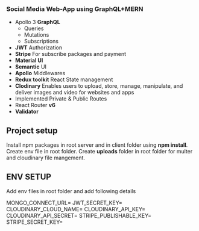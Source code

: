 ### Social Media Web-App using GraphQL+MERN

- Apollo 3 **GraphQL** 
  - Queries
  - Mutations
  - Subscriptions
- **JWT** Authorization
- **Stripe** For subscribe packages and payment
- **Material UI**
- **Semantic** UI
- **Apollo** Middlewares
- **Redux toolkit** React State management
- **Clodinary** Enables users to upload, store, manage, manipulate, and deliver images and video for websites and apps
- Implemented Private & Public Routes
- React Router **v6**
- **Validator**

## Project setup

Install npm packages in root server and in client folder using **npm install**.
Create env file in root folder.
Create **uploads** folder in root folder for multer and cloudinary file mangement.

## ENV SETUP

Add env files in root folder and add following details

MONGO_CONNECT_URL=
JWT_SECRET_KEY=
CLOUDINARY_CLOUD_NAME=
CLOUDINARY_API_KEY=
CLOUDINARY_API_SECRET=
STRIPE_PUBLISHABLE_KEY=
STRIPE_SECRET_KEY=
